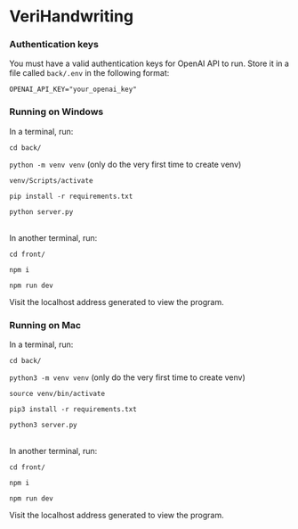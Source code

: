 # VeriHandwriting

### Authentication keys

You must have a valid authentication keys for OpenAI API to run. Store it in a file called `back/.env` in the following format:

`OPENAI_API_KEY="your_openai_key"`

### Running on Windows

In a terminal, run:

`cd back/`

`python -m venv venv` (only do the very first time to create venv)

`venv/Scripts/activate`

`pip install -r requirements.txt`

`python server.py` <br><br>

In another terminal, run:

`cd front/`

`npm i`

`npm run dev`

Visit the localhost address generated to view the program.

### Running on Mac

In a terminal, run:

`cd back/`

`python3 -m venv venv` (only do the very first time to create venv)

`source venv/bin/activate`

`pip3 install -r requirements.txt`

`python3 server.py` <br><br>

In another terminal, run:

`cd front/`

`npm i` 

`npm run dev` <br>

Visit the localhost address generated to view the program.